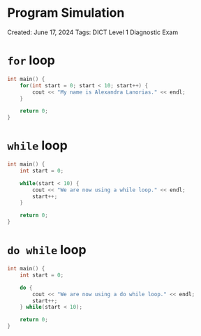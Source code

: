 # Program Simulation

Created: June 17, 2024
Tags: DICT Level 1 Diagnostic Exam

# `for` loop

```cpp
int main() {
    for(int start = 0; start < 10; start++) {
        cout << "My name is Alexandra Lanorias." << endl;
    }

    return 0;
}
```

# `while` loop

```cpp
int main() {
    int start = 0;

    while(start < 10) {
        cout << "We are now using a while loop." << endl;
        start++;
    }

    return 0;
}
```

# `do while` loop

```cpp
int main() {
    int start = 0;

    do {
        cout << "We are now using a do while loop." << endl;
        start++;
    } while(start < 10);

    return 0;
}
```